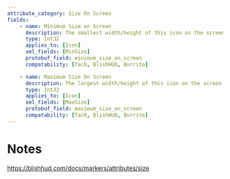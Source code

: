 ```yaml
---
attribute_category: Size On Screen
fields:
    - name: Minimum Size on Screen
      description: The smallest width/height of this icon on the screen.
      type: Int32
      applies_to: [Icon]
      xml_fields: [MinSize]
      protobuf_field: minimum_size_on_screen
      compatability: [TacO, BlishHUD, Burrito]

    - name: Maximum Size On Screen
      description: The largest width/height of this icon on the screen.
      type: Int32
      applies_to: [Icon]
      xml_fields: [MaxSize]
      protobuf_field: maximum_size_on_screen
      compatability: [TacO, BlishHUD, Burrito]
---
```


Notes
=====
https://blishhud.com/docs/markers/attributes/size
